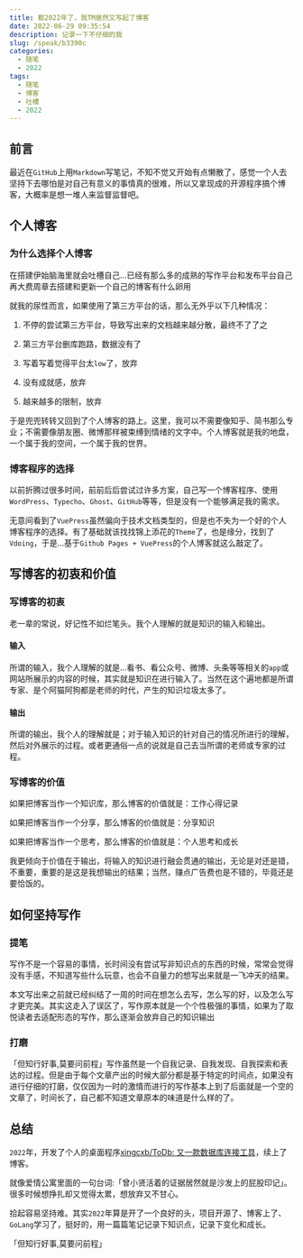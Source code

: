 ```yaml
---
title: 都2022年了，我TM居然又写起了博客
date: 2022-06-29 09:35:54
description: 记录一下不仔细的我
slug: /speak/b3390c
categories:
  - 随笔
  - 2022
tags:
  - 随笔
  - 博客
  - 吐槽
  - 2022
---
```


## 前言

最近在`GitHub`上用`Markdown`写笔记，不知不觉又开始有点懒散了，感觉一个人去坚持下去哪怕是对自己有意义的事情真的很难，所以又拿现成的开源程序搞个博客，大概率是想一堆人来监督监督吧。

<!-- more -->

<InArticleAdsense
    data-ad-client="ca-pub-1725717718088510"
    data-ad-slot="7426219401">
</InArticleAdsense>

## 个人博客

### 为什么选择个人博客

在搭建伊始脑海里就会吐槽自己...已经有那么多的成熟的写作平台和发布平台自己再大费周章去搭建和更新一个自己的博客有什么卵用

就我的尿性而言，如果使用了第三方平台的话，那么无外乎以下几种情况：

1. 不停的尝试第三方平台，导致写出来的文档越来越分散，最终不了了之

2. 第三方平台删库跑路，数据没有了

3. 写着写着觉得平台太`low`了，放弃

4. 没有成就感，放弃

5. 越来越多的限制，放弃

于是兜兜转转又回到了个人博客的路上。这里，我可以不需要像知乎、简书那么专业；不需要像朋友圈、微博那样被束缚到情绪的文字中。个人博客就是我的地盘，一个属于我的空间，一个属于我的世界。

### 博客程序的选择

以前折腾过很多时间，前前后后尝试过许多方案，自己写一个博客程序、使用`WordPress`、`Typecho`、`Ghost`、`GitHub`等等，但是没有一个能够满足我的需求。

无意间看到了`VuePress`虽然偏向于技术文档类型的，但是也不失为一个好的个人博客程序的选择。有了基础就该找找锦上添花的`Theme`了，也是缘分，找到了`Vdoing`，于是...基于`Github Pages + VuePress`的个人博客就这么敲定了。

## 写博客的初衷和价值

### 写博客的初衷

老一辈的常说，好记性不如烂笔头。我个人理解的就是知识的输入和输出。

#### 输入

所谓的输入，我个人理解的就是...看书、看公众号、微博、头条等等相关的`app`或网站所展示的内容的时候，其实就是知识在进行输入了。当然在这个遍地都是所谓专家、是个阿猫阿狗都是老师的时代，产生的知识垃圾太多了。

#### 输出

所谓的输出，我个人的理解就是；对于输入知识的针对自己的情况所进行的理解，然后对外展示的过程。或者更通俗一点的说就是自己去当所谓的老师或专家的过程。

### 写博客的价值

如果把博客当作一个知识库，那么博客的价值就是：工作心得记录

如果把博客当作一个分享，那么博客的价值就是：分享知识

如果把博客当作一个思考，那么博客的价值就是：个人思考和成长

我更倾向于价值在于输出，将输入的知识进行融会贯通的输出，无论是对还是错，不重要，重要的是这是我想输出的结果；当然，赚点广告费也是不错的，毕竟还是要恰饭的。

## 如何坚持写作

### 提笔

写作不是一个容易的事情，长时间没有尝试写非知识点的东西的时候，常常会觉得没有手感，不知道写些什么玩意，也会不自量力的想写出来就是一飞冲天的结果。

本文写出来之前就已经纠结了一周的时间在想怎么去写，怎么写的好，以及怎么写才更完美。其实这走入了误区了，写作原本就是一个个性极强的事情，如果为了取悦读者去适配形态的写作，那么逐渐会放弃自己的知识输出

### 打磨

「但知行好事,莫要问前程」写作虽然是一个自我记录、自我发现、自我探索和表达的过程。但是由于每个文章产出的时候大部分都是基于特定的时间点，如果没有进行仔细的打磨，仅仅因为一时的激情而进行的写作基本上到了后面就是一个空的文章了，时间长了，自己都不知道文章原本的味道是什么样的了。

## 总结

`2022`年，开发了个人的桌面程序[xingcxb/ToDb: 又一款数据库连接工具](https://github.com/xingcxb/ToDb)，续上了博客。

就像爱情公寓里面的一句台词:「曾小贤活着的证据居然就是沙发上的屁股印记」。很多时候想挣扎却又觉得太累，想放弃又不甘心。

拾起容易坚持难。其实`2022`年算是开了一个良好的头，项目开源了、博客上了、`GoLang`学习了，挺好的，用一篇篇笔记记录下知识点，记录下变化和成长。

「但知行好事,莫要问前程」
